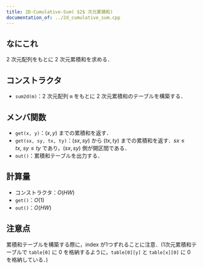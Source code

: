 ```yaml
---
title: 2D-Cumulative-Sum( $2$ 次元累積和)
documentation_of: ../2d_cumulative_sum.cpp
---
```


## なにこれ
$2$ 次元配列をもとに $2$ 次元累積和を求める．

## コンストラクタ
- `sum2d(m)`：$2$ 次元配列 `m` をもとに $2$ 次元累積和のテーブルを構築する．

## メンバ関数
- `get(x, y)`：$(x,y)$ までの累積和を返す．
- `get(sx, sy, tx, ty)`：$(sx,sy)$ から $(tx,ty)$ までの累積和を返す．$sx \leq tx,\ sy \leq ty$ であり，$(sx,sy)$ 側が開区間である．
- `out()`：累積和テーブルを出力する．

## 計算量
- コンストラクタ：$O(HW)$
- `get()`：$O(1)$
- `out()`：$O(HW)$

## 注意点
累積和テーブルを構築する際に，index が1つずれることに注意．(1次元累積和テーブルで `table[0]` に $0$ を格納するように，`table[0][y]` と `table[x][0]` に $0$ を格納している．)
